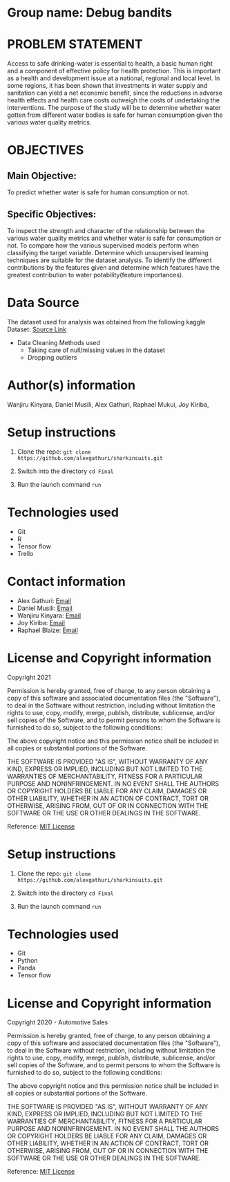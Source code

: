 # Group name: Debug bandits

# PROBLEM STATEMENT
Access to safe drinking-water is essential to health, a basic human right and a component of effective policy for health protection. This is important as a health and development issue at a national, regional and local level. In some regions, it has been shown that investments in water supply and sanitation can yield a net economic benefit, since the reductions in adverse health effects and health care costs outweigh the costs of undertaking the interventions. The purpose of the study will be to determine whether water gotten from different water bodies is safe for human consumption given the various water quality  metrics.


# OBJECTIVES
## Main Objective:
To predict whether water is safe for human consumption or not.


## Specific Objectives:
To inspect the strength and character of the relationship between the various water quality metrics and whether water is safe for consumption or not.
To compare how the various supervised models  perform when classifying the target variable.
Determine which unsupervised learning techniques are suitable for the dataset analysis.
To identify the different contributions by the features given and determine which features have the greatest contribution to water potability(feature importances).

# Data Source
The dataset used for analysis was obtained from the following kaggle
Dataset: [Source Link](https://www.kaggle.com/adityakadiwal/water-potability)

* Data Cleaning Methods used
    *  Taking care of null/missing values in the dataset 
    *  Dropping outliers

# Author(s) information
Wanjiru Kinyara,
Daniel Musili,
Alex Gathuri,
Raphael Mukui,
Joy Kiriba,


# Setup instructions

1. Clone the repo:
    `git clone https://github.com/alexgathuri/sharkinsuits.git`

1. Switch into the directory
    `cd Final`

1. Run the launch command
    `run`

# Technologies used

* Git
* R
* Tensor flow
* Trello



# Contact information
* Alex Gathuri: [Email](mailto:gathurialex4@gmail.com)
* Daniel Musili: [Email](mailto:danielmusili72@gmail.com)
* Wanjiru Kinyara: [Email](mailto:wanjirukinyara@gmail.com)
* Joy Kiriba: [Email](mailto:joykiriba@gmail.com)
* Raphael Blaize: [Email](mailto:blaize433@gmail.com)




# License and Copyright information

Copyright 2021 

Permission is hereby granted, free of charge, to any person obtaining a copy of this software and associated documentation files (the "Software"), to deal in the Software without restriction, including without limitation the rights to use, copy, modify, merge, publish, distribute, sublicense, and/or sell copies of the Software, and to permit persons to whom the Software is furnished to do so, subject to the following conditions:

The above copyright notice and this permission notice shall be included in all copies or substantial portions of the Software.

THE SOFTWARE IS PROVIDED "AS IS", WITHOUT WARRANTY OF ANY KIND, EXPRESS OR IMPLIED, INCLUDING BUT NOT LIMITED TO THE WARRANTIES OF MERCHANTABILITY, FITNESS FOR A PARTICULAR PURPOSE AND NONINFRINGEMENT. IN NO EVENT SHALL THE AUTHORS OR COPYRIGHT HOLDERS BE LIABLE FOR ANY CLAIM, DAMAGES OR OTHER LIABILITY, WHETHER IN AN ACTION OF CONTRACT, TORT OR OTHERWISE, ARISING FROM, OUT OF OR IN CONNECTION WITH THE SOFTWARE OR THE USE OR OTHER DEALINGS IN THE SOFTWARE.

Reference: [MIT License](https://opensource.org/licenses/MIT)








# Setup instructions

1. Clone the repo:
    `git clone https://github.com/alexgathuri/sharkinsuits.git`

1. Switch into the directory
    `cd Final`

1. Run the launch command
    `run`

# Technologies used

* Git
* Python
* Panda
* Tensor flow


# License and Copyright information

Copyright 2020 - Automotive Sales

Permission is hereby granted, free of charge, to any person obtaining a copy of this software and associated documentation files (the "Software"), to deal in the Software without restriction, including without limitation the rights to use, copy, modify, merge, publish, distribute, sublicense, and/or sell copies of the Software, and to permit persons to whom the Software is furnished to do so, subject to the following conditions:

The above copyright notice and this permission notice shall be included in all copies or substantial portions of the Software.

THE SOFTWARE IS PROVIDED "AS IS", WITHOUT WARRANTY OF ANY KIND, EXPRESS OR IMPLIED, INCLUDING BUT NOT LIMITED TO THE WARRANTIES OF MERCHANTABILITY, FITNESS FOR A PARTICULAR PURPOSE AND NONINFRINGEMENT. IN NO EVENT SHALL THE AUTHORS OR COPYRIGHT HOLDERS BE LIABLE FOR ANY CLAIM, DAMAGES OR OTHER LIABILITY, WHETHER IN AN ACTION OF CONTRACT, TORT OR OTHERWISE, ARISING FROM, OUT OF OR IN CONNECTION WITH THE SOFTWARE OR THE USE OR OTHER DEALINGS IN THE SOFTWARE.

Reference: [MIT License](https://opensource.org/licenses/MIT)


